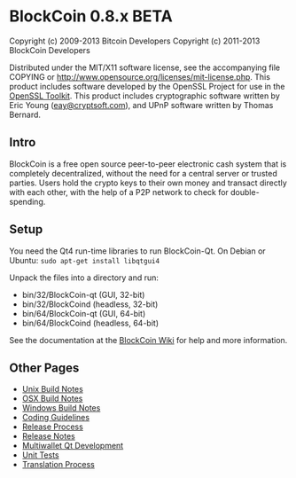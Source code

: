 BlockCoin 0.8.x BETA
====================

Copyright (c) 2009-2013 Bitcoin Developers
Copyright (c) 2011-2013 BlockCoin Developers

Distributed under the MIT/X11 software license, see the accompanying
file COPYING or http://www.opensource.org/licenses/mit-license.php.
This product includes software developed by the OpenSSL Project for use in the [OpenSSL Toolkit](http://www.openssl.org/). This product includes
cryptographic software written by Eric Young ([eay@cryptsoft.com](mailto:eay@cryptsoft.com)), and UPnP software written by Thomas Bernard.


Intro
---------------------
BlockCoin is a free open source peer-to-peer electronic cash system that is
completely decentralized, without the need for a central server or trusted
parties.  Users hold the crypto keys to their own money and transact directly
with each other, with the help of a P2P network to check for double-spending.


Setup
---------------------
You need the Qt4 run-time libraries to run BlockCoin-Qt. On Debian or Ubuntu:
	`sudo apt-get install libqtgui4`

Unpack the files into a directory and run:

- bin/32/BlockCoin-qt (GUI, 32-bit)
- bin/32/BlockCoind (headless, 32-bit)
- bin/64/BlockCoin-qt (GUI, 64-bit)
- bin/64/BlockCoind (headless, 64-bit)

See the documentation at the [BlockCoin Wiki](http://BlockCoin.info)
for help and more information.


Other Pages
---------------------
- [Unix Build Notes](build-unix.md)
- [OSX Build Notes](build-osx.md)
- [Windows Build Notes](build-msw.md)
- [Coding Guidelines](coding.md)
- [Release Process](release-process.md)
- [Release Notes](release-notes.md)
- [Multiwallet Qt Development](multiwallet-qt.md)
- [Unit Tests](unit-tests.md)
- [Translation Process](translation_process.md)

